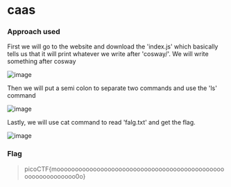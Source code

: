 # caas

### Approach used
First we will go to the website and download the 'index.js' which basically tells us that it will print whatever we write after 'cosway/'. We will write something after cosway

![image](https://github.com/UselessAaka/picoCTF-Writeups/assets/148384618/6aec1f25-8e9c-4a0b-80fc-6d4b927ea1a2)

Then we will put a semi colon to separate two commands and use the 'ls' command

![image](https://github.com/UselessAaka/picoCTF-Writeups/assets/148384618/67531504-3471-43ad-b6b1-df848544330d)

Lastly, we will use cat command to read 'falg.txt' and get the flag.

![image](https://github.com/UselessAaka/picoCTF-Writeups/assets/148384618/b5e7ce73-3599-4594-9014-735d06d067a6)

### Flag
> picoCTF{moooooooooooooooooooooooooooooooooooooooooooooooooooooooooooo0o}
